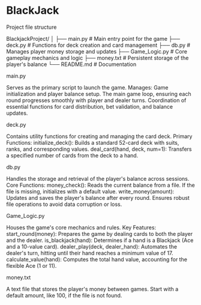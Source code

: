 # BlackJack
Project file structure

BlackjackProject/
│
├── main.py                # Main entry point for the game
├── deck.py                # Functions for deck creation and card management
├── db.py                  # Manages player money storage and updates
├── Game_Logic.py          # Core gameplay mechanics and logic
├── money.txt         # Persistent storage of the player's balance
└── README.md              # Documentation

main.py


Serves as the primary script to launch the game.
Manages:
Game initialization and player balance setup.
The main game loop, ensuring each round progresses smoothly with player and dealer turns.
Coordination of essential functions for card distribution, bet validation, and balance updates.

deck.py


Contains utility functions for creating and managing the card deck.
Primary Functions:
initialize_deck(): Builds a standard 52-card deck with suits, ranks, and corresponding values.
deal_card(hand, deck, num=1): Transfers a specified number of cards from the deck to a hand.

db.py


Handles the storage and retrieval of the player's balance across sessions.
Core Functions:
money_check(): Reads the current balance from a file. If the file is missing, initializes with a default value.
write_money(amount): Updates and saves the player's balance after every round.
Ensures robust file operations to avoid data corruption or loss.

Game_Logic.py


Houses the game's core mechanics and rules.
Key Features:
start_round(money): Prepares the game by dealing cards to both the player and the dealer.
is_blackjack(hand): Determines if a hand is a Blackjack (Ace and a 10-value card).
dealer_play(deck, dealer_hand): Automates the dealer's turn, hitting until their hand reaches a minimum value of 17.
calculate_value(hand): Computes the total hand value, accounting for the flexible Ace (1 or 11).

money.txt

A text file that stores the player's money between games.
Start with a default amount, like 100, if the file is not found.